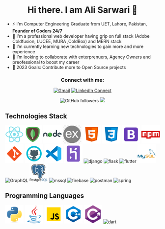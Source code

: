 <div align="center">

# Hi there. I am Ali Sarwari 👋

</div>

- ⚡ I'm Computer Engineering Graduate from UET, Lahore, Pakistan, **Founder of Coders 24/7**
- 🧩 I'm a professional web developer having grip on full stack (Adobe Coldfusion, LUCEE, MURA ,ColdBox) and MERN stack
- 🌱 I’m currently learning new technologies to gain more and more experience
- 👯 I’m looking to collaborate with enterprenuers, Agency Owners and preofessional to boost my career
- 🥅 2023 Goals: Contribute more to Open Source projects

<div align="center">

### Connect with me:

[![Gmail](https://img.shields.io/badge/-Send%20Mail-black?color=14171A&logo=gmail "mg0020@bjs-softsolution.com")](mailto:mg0020@bjs-softsolution.com?subject=From%20GitHub&body=Hi,%20there.%20Found%20you%20from%20GitHub.)
[![LinkedIn Connect](https://img.shields.io/badge/-Connect-black?color=14171A&logo=linkedin)](https://www.linkedin.com/in/)

![GitHub followers](https://img.shields.io/github/followers/M-Usman-Tahir?label=follow&style=social "Follow on Github")
![](https://komarev.com/ghpvc/?username=M-Usman-Tahir)

</div>

## Technologies Stack

<p align="left">
    
  
<img align="left" alt="React" src="https://raw.githubusercontent.com/sachinverma53121/sachinverma53121/master/icons/react.png" width="60" height="60"/>

<img style="margin: auto;" src="https://raw.githubusercontent.com/sachinverma53121/sachinverma53121/master/icons/mongo.png" alt=mongoDB width="60" height="60"/>
<img style="margin: auto;" src="https://raw.githubusercontent.com/sachinverma53121/sachinverma53121/master/icons/node.png" alt=node width="60" height="60"/>

<img style="margin: auto;" src="https://raw.githubusercontent.com/sachinverma53121/sachinverma53121/master/icons/express.png" alt=Express width="60" height="60"/>
<img style="margin: auto;" src="https://raw.githubusercontent.com/sachinverma53121/sachinverma53121/master/icons/html5.png" alt=html5 width="60" height="60"/>
  
<img style="margin: auto;" src="https://raw.githubusercontent.com/sachinverma53121/sachinverma53121/master/icons/css3.png" alt=css3 width="60" height="60"/>

<img style="margin: auto;" src="https://raw.githubusercontent.com/sachinverma53121/sachinverma53121/master/icons/bootstrap.png" alt=bootstrap width="60" height="60"/>

<img style="margin: auto;" src="https://raw.githubusercontent.com/sachinverma53121/sachinverma53121/master/icons/npm.png" alt=npm width="60" height="60"/>

<img style="margin: auto;" src="https://raw.githubusercontent.com/sachinverma53121/sachinverma53121/master/icons/git.png" alt=git width="60" height="60"/>

<img style="margin: auto;" src="https://raw.githubusercontent.com/sachinverma53121/sachinverma53121/master/icons/github.png" alt=github width="60" height="60"/>

<img style="margin: auto;" src="https://raw.githubusercontent.com/sachinverma53121/sachinverma53121/master/icons/vsc.png" alt=vs width="60" height="60"/>

<img style="margin: auto;" src="https://raw.githubusercontent.com/sachinverma53121/sachinverma53121/master/icons/heroku.png" alt=vs width="60" height="60"/>

<img src="https://cdn.worldvectorlogo.com/logos/django.svg" alt="django" width="60" height="60"/>

<img src="https://www.vectorlogo.zone/logos/pocoo_flask/pocoo_flask-icon.svg" alt="flask" width="60" height="60"/>

<img src="https://www.vectorlogo.zone/logos/flutterio/flutterio-icon.svg" alt="flutter" width="60" height="60"/>

<img src="https://raw.githubusercontent.com/devicons/devicon/master/icons/mysql/mysql-original-wordmark.svg" alt="mysql" width="60" height="60"/>

<img src="https://upload.wikimedia.org/wikipedia/commons/1/17/GraphQL_Logo.svg" alt="GraphQL" width="60" height="60"/>

<img src="https://raw.githubusercontent.com/devicons/devicon/master/icons/postgresql/postgresql-original-wordmark.svg" alt="postgresql" width="60" height="60"/>

<img src="https://www.svgrepo.com/show/303229/microsoft-sql-server-logo.svg" alt="mssql" width="60" height="60"/>

<img src="https://www.vectorlogo.zone/logos/firebase/firebase-icon.svg" alt="firebase" width="60" height="60"/>

<img src="https://www.vectorlogo.zone/logos/getpostman/getpostman-icon.svg" alt="postman" width="60" height="60"/>

<img src="https://www.vectorlogo.zone/logos/springio/springio-icon.svg" alt="spring" width="60" height="60"/>

</p>

<h2>Programming Languages </h2>
<p align="left">
  <img src="https://raw.githubusercontent.com/devicons/devicon/master/icons/python/python-original.svg" alt="python" width="60" height="60"/>
  <img src="https://raw.githubusercontent.com/devicons/devicon/master/icons/java/java-original.svg" alt="java" width="60" height="60"/>
  <img style="margin: auto;" src="https://raw.githubusercontent.com/sachinverma53121/sachinverma53121/master/icons/js.png" alt=javascript width="60" height="60"/>
  <img src="https://raw.githubusercontent.com/sachinverma53121/sachinverma53121/master/icons/cpp.png" alt="c++" width="60" height="60"/>
  <img src="https://raw.githubusercontent.com/devicons/devicon/master/icons/csharp/csharp-original.svg" alt="csharp" width="60" height="60"/>
  <img src="https://www.vectorlogo.zone/logos/dartlang/dartlang-icon.svg" alt="dart" width="60" height="60"/>
</p>
